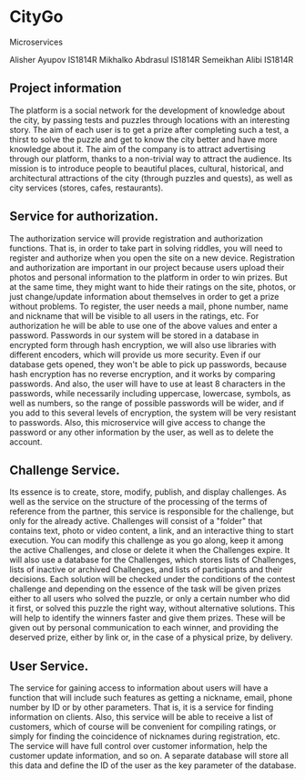 # CityGo
Microservices

Alisher Ayupov IS1814R
Mikhalko Abdrasul IS1814R
Semeikhan Alibi IS1814R

## Project information

The platform is a social network for the development of knowledge about the city, by passing tests and puzzles through locations with an interesting story. The aim of each user is to get a prize after completing such a test, a thirst to solve the puzzle and get to know the city better and have more knowledge about it. The aim of the company is to attract advertising through our platform, thanks to a non-trivial way to attract the audience. Its mission is to introduce people to beautiful places, cultural, historical, and architectural attractions of the city (through puzzles and quests), as well as city services (stores, cafes, restaurants).

## Service for authorization.

The authorization service will provide registration and authorization functions. That is, in order to take part in solving riddles, you will need to register and authorize when you open the site on a new device. Registration and authorization are important in our project because users upload their photos and personal information to the platform in order to win prizes. But at the same time, they might want to hide their ratings on the site, photos, or just change/update information about themselves in order to get a prize without problems. To register, the user needs a mail, phone number, name and nickname that will be visible to all users in the ratings, etc. For authorization he will be able to use one of the above values and enter a password. Passwords in our system will be stored in a database in encrypted form through hash encryption, we will also use libraries with different encoders, which will provide us more security. Even if our database gets opened, they won't be able to pick up passwords, because hash encryption has no reverse encryption, and it works by comparing passwords. And also, the user will have to use at least 8 characters in the passwords, while necessarily including uppercase, lowercase, symbols, as well as numbers, so the range of possible passwords will be wider, and if you add to this several levels of encryption, the system will be very resistant to passwords.
Also, this microservice will give access to change the password or any other information by the user, as well as to delete the account.

## Challenge Service.

Its essence is to create, store, modify, publish, and display challenges. As well as the service on the structure of the processing of the terms of reference from the partner, this service is responsible for the challenge, but only for the already active. Challenges will consist of a "folder" that contains text, photo or video content, a link, and an interactive thing to start execution. You can modify this challenge as you go along, keep it among the active Challenges, and close or delete it when the Challenges expire. It will also use a database for the Challenges, which stores lists of Challenges, lists of inactive or archived Challenges, and lists of participants and their decisions. Each solution will be checked under the conditions of the contest challenge and depending on the essence of the task will be given prizes either to all users who solved the puzzle, or only a certain number who did it first, or solved this puzzle the right way, without alternative solutions. This will help to identify the winners faster and give them prizes. These will be given out by personal communication to each winner, and providing the deserved prize, either by link or, in the case of a physical prize, by delivery.

## User Service.

The service for gaining access to information about users will have a function that will include such features as getting a nickname, email, phone number by ID or by other parameters. That is, it is a service for finding information on clients. Also, this service will be able to receive a list of customers, which of course will be convenient for compiling ratings, or simply for finding the coincidence of nicknames during registration, etc. The service will have full control over customer information, help the customer update information, and so on. A separate database will store all this data and define the ID of the user as the key parameter of the database.

